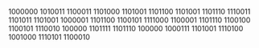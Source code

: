 
1000000 1010011 1100011 1101000 1101001 1101100 1101001 1101110 1110011 1101011 1101001 1000001 1101100 1100101 1111000 1100001 1101110 1100100 1100101 1110010 100000 1101111 1101110 100000 1000111 1101001 1110100 1001000 1110101 1100010

<!---
- 👋 Hi, I’m @SchilinskiAlexander
- 👀 I’m interested in ...
- 🌱 I’m currently learning ...
- 💞️ I’m looking to collaborate on ...
- 📫 How to reach me ...


SchilinskiAlexander/SchilinskiAlexander is a ✨ special ✨ repository because its `README.md` (this file) appears on your GitHub profile.
You can click the Preview link to take a look at your changes.
--->

